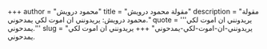 +++
author = "محمود درويش"
title = "مقولة محمود درويش"
description = "مقولة محمود درويش: يريدونني ان اموت لكي يمدحوني."
quote = '''يريدونني ان اموت لكي يمدحوني.'''
slug = "يريدونني-ان-اموت-لكي-يمدحوني"
+++
يريدونني ان اموت لكي يمدحوني.
